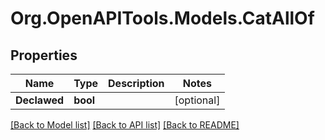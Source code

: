 # Org.OpenAPITools.Models.CatAllOf
## Properties

Name | Type | Description | Notes
------------ | ------------- | ------------- | -------------
**Declawed** | **bool** |  | [optional] 

[[Back to Model list]](../README.md#documentation-for-models) [[Back to API list]](../README.md#documentation-for-api-endpoints) [[Back to README]](../README.md)

